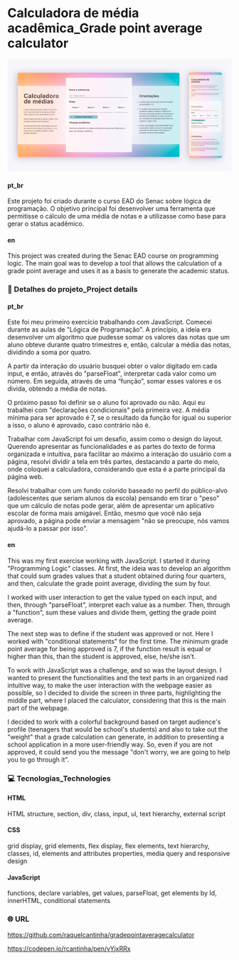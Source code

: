 # Calculadora de média acadêmica_Grade point average calculator

![Desktop and mobile screens showing school average calculator layout. On desktop screen, there is a greeting text on the left and an orientation text on the right, the calculator is between them, at the center of the page. On mobile screen, the three elements are arranged in sequence, one below the other, in this order: greeting text, calculator, orientation text.](https://github.com/raquelcantinha/gradepointaveragecalculator/blob/main/telas-04.png)

#### pt_br

Este projeto foi criado durante o curso EAD do Senac sobre lógica de programação. O objetivo principal foi desenvolver uma ferramenta que permitisse o cálculo de uma média de notas e a utilizasse como base para gerar o status acadêmico.

#### en

This project was created during the Senac EAD course on programming logic. The main goal was to develop a tool that allows the calculation of a grade point average and uses it as a basis to generate the academic status.

### :speech_balloon: Detalhes do projeto_Project details

#### pt_br

Este foi meu primeiro exercício trabalhando com JavaScript. Comecei durante as aulas de "Lógica de Programação". A princípio, a ideia era desenvolver um algoritmo que pudesse somar os valores das notas que um aluno obteve durante quatro trimestres e, então, calcular a média das notas, dividindo a soma por quatro.

A partir da interação do usuário busquei obter o valor digitado em cada input, e então, através do "parseFloat", interpretar cada valor como um número. Em seguida, através de uma “função”, somar esses valores e os divida, obtendo a média de notas.

O próximo passo foi definir se o aluno foi aprovado ou não. Aqui eu trabalhei com "declarações condicionais" pela primeira vez. A média mínima para ser aprovado é 7, se o resultado da função for igual ou superior a isso, o aluno é aprovado, caso contrário não é.

Trabalhar com JavaScript foi um desafio, assim como o design do layout. Querendo apresentar as funcionalidades e as partes do texto de forma organizada e intuitiva, para facilitar ao máximo a interação do usuário com a página, resolvi dividir a tela em três partes, destacando a parte do meio, onde coloquei a calculadora, considerando que esta é a parte principal da página web.

Resolvi trabalhar com um fundo colorido baseado no perfil do público-alvo (adolescentes que seriam alunos da escola) pensando em tirar o "peso" que um cálculo de notas pode gerar, além de apresentar um aplicativo escolar de forma mais amigável. Então, mesmo que você não seja aprovado, a página pode enviar a mensagem "não se preocupe, nós vamos ajudá-lo a passar por isso".

#### en

This was my first exercise working with JavaScript. I started it during "Programming Logic" classes. At first, the ideia was to develop an algorithm that could sum grades values that a student obtained during four quarters, and then, calculate the grade point average, dividing the sum by four.

I worked with user interaction to get the value typed on each input, and then, through "parseFloat", interpret each value as a number. Then, through a "function", sum these values and divide them, getting the grade point average.

The next step was to define if the student was approved or not. Here I worked with "conditional statements" for the first time. The minimum grade point average for being approved is 7, if the function result is equal or higher than this, than the student is approved, else, he/she isn't.

To work with JavaScript was a challenge, and so was the layout design. I wanted to present the functionalities and the text parts in an organized nad intuitive way, to make the user interaction with the webpage easier as possible, so I decided to divide the screen in three parts, highlighting the middle part, where I placed the calculator, considering that this is the main part of the webpage.

I decided to work with a colorful background based on target audience's profile (teenagers that would be school's students) and also to take out the "weight" that a grade calculation can generate, in addition to presenting a school application in a more user-friendly way. So, even if you are not approved, it could send you the message "don't worry, we are going to help you to go through it".

### :computer: Tecnologias_Technologies

#### HTML
HTML structure, section, div, class, input, ul, text hierarchy, external script 

#### CSS
grid display, grid elements, flex display, flex elements, text hierarchy, classes, id, elements and attributes properties, media query and responsive design

#### JavaScript
functions, declare variables, get values, parseFloat, get elements by Id, innerHTML, conditional statements

### :globe_with_meridians: URL

https://github.com/raquelcantinha/gradepointaveragecalculator

https://codepen.io/rcantinha/pen/vYjxRRx
